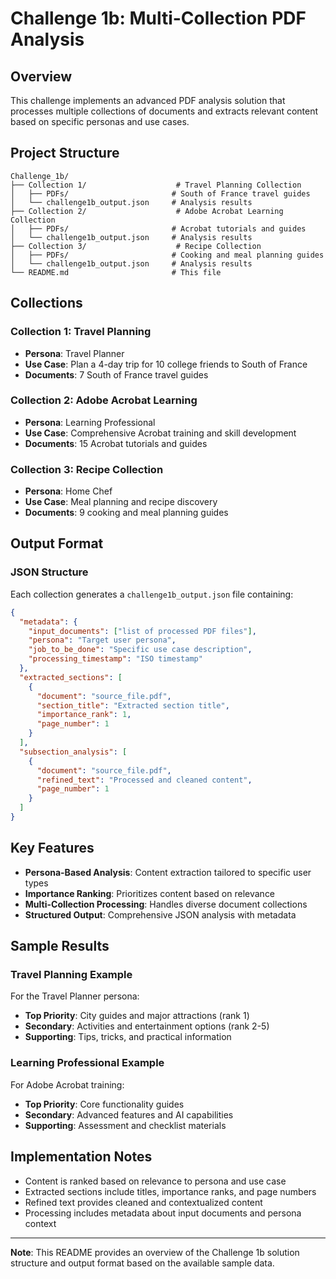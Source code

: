 # Challenge 1b: Multi-Collection PDF Analysis

## Overview
This challenge implements an advanced PDF analysis solution that processes multiple collections of documents and extracts relevant content based on specific personas and use cases.

## Project Structure
```
Challenge_1b/
├── Collection 1/                    # Travel Planning Collection
│   ├── PDFs/                       # South of France travel guides
│   └── challenge1b_output.json     # Analysis results
├── Collection 2/                    # Adobe Acrobat Learning Collection
│   ├── PDFs/                       # Acrobat tutorials and guides
│   └── challenge1b_output.json     # Analysis results
├── Collection 3/                    # Recipe Collection
│   ├── PDFs/                       # Cooking and meal planning guides
│   └── challenge1b_output.json     # Analysis results
└── README.md                       # This file
```

## Collections

### Collection 1: Travel Planning
- **Persona**: Travel Planner
- **Use Case**: Plan a 4-day trip for 10 college friends to South of France
- **Documents**: 7 South of France travel guides

### Collection 2: Adobe Acrobat Learning
- **Persona**: Learning Professional
- **Use Case**: Comprehensive Acrobat training and skill development
- **Documents**: 15 Acrobat tutorials and guides

### Collection 3: Recipe Collection
- **Persona**: Home Chef
- **Use Case**: Meal planning and recipe discovery
- **Documents**: 9 cooking and meal planning guides

## Output Format

### JSON Structure
Each collection generates a `challenge1b_output.json` file containing:
```json
{
  "metadata": {
    "input_documents": ["list of processed PDF files"],
    "persona": "Target user persona",
    "job_to_be_done": "Specific use case description",
    "processing_timestamp": "ISO timestamp"
  },
  "extracted_sections": [
    {
      "document": "source_file.pdf",
      "section_title": "Extracted section title",
      "importance_rank": 1,
      "page_number": 1
    }
  ],
  "subsection_analysis": [
    {
      "document": "source_file.pdf",
      "refined_text": "Processed and cleaned content",
      "page_number": 1
    }
  ]
}
```

## Key Features
- **Persona-Based Analysis**: Content extraction tailored to specific user types
- **Importance Ranking**: Prioritizes content based on relevance
- **Multi-Collection Processing**: Handles diverse document collections
- **Structured Output**: Comprehensive JSON analysis with metadata

## Sample Results

### Travel Planning Example
For the Travel Planner persona:
- **Top Priority**: City guides and major attractions (rank 1)
- **Secondary**: Activities and entertainment options (rank 2-5)
- **Supporting**: Tips, tricks, and practical information

### Learning Professional Example
For Adobe Acrobat training:
- **Top Priority**: Core functionality guides
- **Secondary**: Advanced features and AI capabilities
- **Supporting**: Assessment and checklist materials

## Implementation Notes
- Content is ranked based on relevance to persona and use case
- Extracted sections include titles, importance ranks, and page numbers
- Refined text provides cleaned and contextualized content
- Processing includes metadata about input documents and persona context

---

**Note**: This README provides an overview of the Challenge 1b solution structure and output format based on the available sample data. 